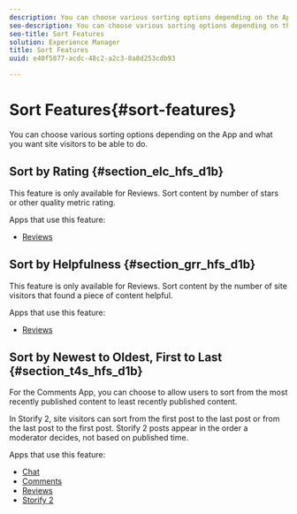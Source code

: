 ```yaml
---
description: You can choose various sorting options depending on the App and what you want site visitors to be able to do.
seo-description: You can choose various sorting options depending on the App and what you want site visitors to be able to do.
seo-title: Sort Features
solution: Experience Manager
title: Sort Features
uuid: e40f5877-acdc-48c2-a2c3-8a8d253cdb93

---
```


# Sort Features{#sort-features}

You can choose various sorting options depending on the App and what you want site visitors to be able to do.

## Sort by Rating {#section_elc_hfs_d1b}

This feature is only available for Reviews. Sort content by number of stars or other quality metric rating.

Apps that use this feature:

* [Reviews](/help/using/c-about-apps/c-reviews-app/c-reviews-app.md#c_reviews_app)

## Sort by Helpfulness {#section_grr_hfs_d1b}

This feature is only available for Reviews. Sort content by the number of site visitors that found a piece of content helpful.

Apps that use this feature:

* [Reviews](/help/using/c-about-apps/c-reviews-app/c-reviews-app.md#c_reviews_app)

## Sort by Newest to Oldest, First to Last {#section_t4s_hfs_d1b}

For the Comments App, you can choose to allow users to sort from the most recently published content to least recently published content.

In Storify 2, site visitors can sort from the first post to the last post or from the last post to the first post. Storify 2 posts appear in the order a moderator decides, not based on published time.

Apps that use this feature:

* [Chat](/help/using/c-about-apps/c-chat-app/c-chat-app.md#c_chat_app) 
* [Comments](/help/using/c-about-apps/c-comments/c-comments.md) 
* [Reviews](/help/using/c-about-apps/c-reviews-app/c-reviews-app.md#c_reviews_app) 
* [Storify 2](/help/using/c-about-apps/c-storify2/c-storify2.md#c_storify2)

